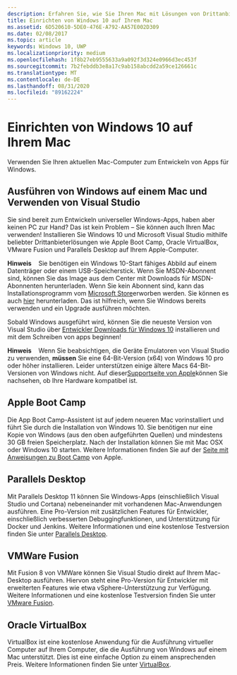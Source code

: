 ```yaml
---
description: Erfahren Sie, wie Sie Ihren Mac mit Lösungen von Drittanbietern wie Apple Boot Camp, Oracle VirtualBox, VMware Fusion und Parallels Desktop verwenden, um UWP-apps zu entwickeln.
title: Einrichten von Windows 10 auf Ihrem Mac
ms.assetid: 6D520610-5DE0-476E-A792-AA57E002D309
ms.date: 02/08/2017
ms.topic: article
keywords: Windows 10, UWP
ms.localizationpriority: medium
ms.openlocfilehash: 1f8b27eb9555633a9a092f3d324e0966d3ec453f
ms.sourcegitcommit: 7b2febddb3e8a17c9ab158abcdd2a59ce126661c
ms.translationtype: MT
ms.contentlocale: de-DE
ms.lasthandoff: 08/31/2020
ms.locfileid: "89162224"
---
```

# <a name="setting-up-your-mac-with-windows-10"></a>Einrichten von Windows 10 auf Ihrem Mac


Verwenden Sie Ihren aktuellen Mac-Computer zum Entwickeln von Apps für Windows.

## <a name="run-windows-on-your-mac-and-use-visual-studio"></a>Ausführen von Windows auf einem Mac und Verwenden von Visual Studio

Sie sind bereit zum Entwickeln universeller Windows-Apps, haben aber keinen PC zur Hand? Das ist kein Problem – Sie können auch Ihren Mac verwenden! Installieren Sie Windows 10 und Microsoft Visual Studio mithilfe beliebter Drittanbieterlösungen wie Apple Boot Camp, Oracle VirtualBox, VMware Fusion und Parallels Desktop auf Ihrem Apple-Computer.

**Hinweis**    Sie benötigen ein Windows 10-Start fähiges Abbild auf einem Datenträger oder einem USB-Speicherstick. Wenn Sie MSDN-Abonnent sind, können Sie das Image aus dem Center mit Downloads für MSDN-Abonnenten herunterladen. Wenn Sie kein Abonnent sind, kann das Installationsprogramm vom [Microsoft Store](https://www.microsoft.com/store/apps)erworben werden. Sie können es auch [hier](https://www.microsoft.com/software-download/windows10) herunterladen. Das ist hilfreich, wenn Sie Windows bereits verwenden und ein Upgrade ausführen möchten.

Sobald Windows ausgeführt wird, können Sie die neueste Version von Visual Studio über [Entwickler Downloads für Windows 10](https://developer.microsoft.com/windows/downloads) installieren und mit dem Schreiben von apps beginnen!

**Hinweis**    Wenn Sie beabsichtigen, die Geräte Emulatoren von Visual Studio zu verwenden, **müssen** Sie eine 64-Bit-Version (x64) von Windows 10 pro oder höher installieren. Leider unterstützen einige ältere Macs 64-Bit-Versionen von Windows nicht. Auf dieser[Supportseite von Apple](https://support.apple.com/kb/HT5634)können Sie nachsehen, ob Ihre Hardware kompatibel ist.

## <a name="apple-boot-camp"></a>Apple Boot Camp

Die App Boot Camp-Assistent ist auf jedem neueren Mac vorinstalliert und führt Sie durch die Installation von Windows 10. Sie benötigen nur eine Kopie von Windows (aus den oben aufgeführten Quellen) und mindestens 30 GB freien Speicherplatz. Nach der Installation können Sie mit Mac OSX oder Windows 10 starten. Weitere Informationen finden Sie auf der [Seite mit Anweisungen zu Boot Camp](https://support.apple.com/HT201468) von Apple.

## <a name="parallels-desktop"></a>Parallels Desktop

Mit Parallels Desktop 11 können Sie Windows-Apps (einschließlich Visual Studio und Cortana) nebeneinander mit vorhandenen Mac-Anwendungen ausführen. Eine Pro-Version mit zusätzlichen Features für Entwickler, einschließlich verbesserten Debuggingfunktionen, und Unterstützung für Docker und Jenkins. Weitere Informationen und eine kostenlose Testversion finden Sie unter [Parallels Desktop](https://www.parallels.com/download/desktop/).

## <a name="vmware-fusion"></a>VMWare Fusion

Mit Fusion 8 von VMWare können Sie Visual Studio direkt auf Ihrem Mac-Desktop ausführen. Hiervon steht eine Pro-Version für Entwickler mit erweiterten Features wie etwa vSphere-Unterstützung zur Verfügung. Weitere Informationen und eine kostenlose Testversion finden Sie unter [VMware Fusion](http://www.vmware.com/products/fusion/).

## <a name="oracle-virtualbox"></a>Oracle VirtualBox

VirtualBox ist eine kostenlose Anwendung für die Ausführung virtueller Computer auf Ihrem Computer, die die Ausführung von Windows auf einem Mac unterstützt. Dies ist eine einfache Option zu einem ansprechenden Preis. Weitere Informationen finden Sie unter [VirtualBox](https://www.virtualbox.org/wiki/Downloads).

